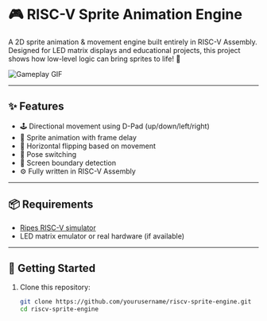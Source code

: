 # 🎮 RISC-V Sprite Animation Engine

A 2D sprite animation & movement engine built entirely in RISC-V Assembly. Designed for LED matrix displays and educational projects, this project shows how low-level logic can bring sprites to life! 🚀

![Gameplay GIF](https://media1.giphy.com/media/v1.Y2lkPTc5MGI3NjExamUzZHU4djhjOXZvcDcwaHNuNnlqMmJ5azVsanB4Y2dqdDl2MzU0ZSZlcD12MV9pbnRlcm5hbF9naWZfYnlfaWQmY3Q9Zw/NlVbLJeCTA7El1HwgE/giphy.gif)  


---

## ✨ Features

- 🕹️ Directional movement using D-Pad (up/down/left/right)
- 💫 Sprite animation with frame delay
- 🔄 Horizontal flipping based on movement
- 🧍 Pose switching
- 🧱 Screen boundary detection
- ⚙️ Fully written in RISC-V Assembly

---

## 📦 Requirements

- [Ripes RISC-V simulator](https://github.com/mortbopet/Ripes)
- LED matrix emulator or real hardware (if available)

---

## 🚀 Getting Started

1. Clone this repository:
   ```bash
   git clone https://github.com/yourusername/riscv-sprite-engine.git
   cd riscv-sprite-engine
